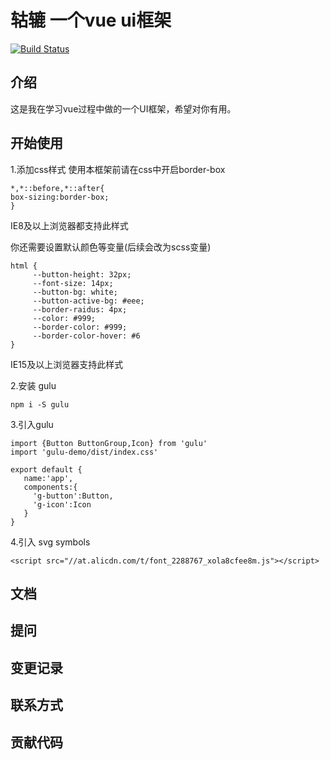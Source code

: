 # 轱辘 一个vue ui框架

[![Build Status](https://travis-ci.com/aalldd/gulu-ui.svg?branch=master)](https://travis-ci.com/aalldd/gulu-ui)

## 介绍

这是我在学习vue过程中做的一个UI框架，希望对你有用。

## 开始使用

1.添加css样式
  使用本框架前请在css中开启border-box
  ```
  *,*::before,*::after{
  box-sizing:border-box;
  }
  ```
  IE8及以上浏览器都支持此样式

  你还需要设置默认颜色等变量(后续会改为scss变量)
  ```
  html {
       --button-height: 32px;
       --font-size: 14px;
       --button-bg: white;
       --button-active-bg: #eee;
       --border-raidus: 4px;
       --color: #999;
       --border-color: #999;
       --border-color-hover: #6
  }
  ```
  IE15及以上浏览器支持此样式

2.安装 gulu
```
npm i -S gulu
```
3.引入gulu
```
import {Button ButtonGroup,Icon} from 'gulu'
import 'gulu-demo/dist/index.css'

export default {
   name:'app',
   components:{
     'g-button':Button,
     'g-icon':Icon
   }
}
```
4.引入 svg symbols
```
<script src="//at.alicdn.com/t/font_2288767_xola8cfee8m.js"></script>
```
## 文档

## 提问

## 变更记录

## 联系方式

## 贡献代码



